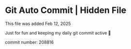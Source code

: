 # Git Auto Commit | Hidden File

This file was added Feb 12, 2025

Just for fun and keeping my daily git commit active 🤪

commit number: 208816
